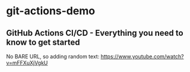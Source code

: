 # git-actions-demo

## GitHub Actions CI/CD - Everything you need to know to get started
No BARE URL, so adding random text: https://www.youtube.com/watch?v=mFFXuXjVgkU
